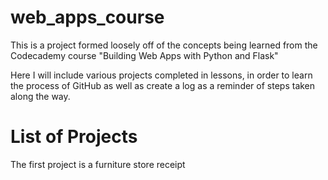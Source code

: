 # web_apps_course

This is a project formed loosely off of the concepts being learned from the Codecademy course "Building Web Apps with Python and Flask"

Here I will include various projects completed in lessons, in order to learn the process of GitHub as well as create a log as a reminder of steps taken along the way.

# List of Projects
  The first project is a furniture store receipt
